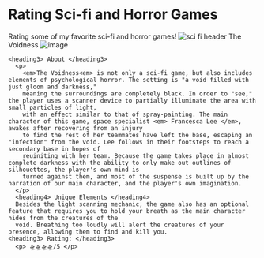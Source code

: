 # Rating Sci-fi and Horror Games
Rating some of my favorite sci-fi and horror games!
![sci fi header](https://github.com/shriyabidani/rating-sci-fi-and-horror-games/assets/145644455/ccb206be-1f3d-4be8-b2e3-e0186f27729c)
<heading1> The Voidness </heading1>
![image](https://github.com/shriyabidani/rating-sci-fi-and-horror-games/assets/145644455/11341003-100b-4dc3-ac8e-e7a0060ce475)

    <heading3> About </heading3>
      <p> 
        <em>The Voidness<em> is not only a sci-fi game, but also includes elements of psychological horror. The setting is "a void filled with just gloom and darkness," 
        meaning the surroundings are completely black. In order to "see," the player uses a scanner device to partially illuminate the area with small particles of light, 
        with an effect similar to that of spray-painting. The main character of this game, space specialist <em> Francesca Lee </em>, awakes after recovering from an injury 
        to find the rest of her teammates have left the base, escaping an "infection" from the void. Lee follows in their footsteps to reach a secondary base in hopes of 
        reuiniting with her team. Because the game takes place in almost complete darkness with the ability to only make out outlines of silhouettes, the player's own mind is 
        turned against them, and most of the suspense is built up by the narration of our main character, and the player's own imagination. 
      </p>
      <heading4> Unique Elements </heading4>
      Besides the light scanning mechanic, the game also has an optional feature that requires you to hold your breath as the main character hides from the creatures of the 
      void. Breathing too loudly will alert the creatures of your presence, allowing them to find and kill you.
    <heading3> Rating: </heading3>
      <p> 🛸🛸🛸🛸/5 </p>
    
